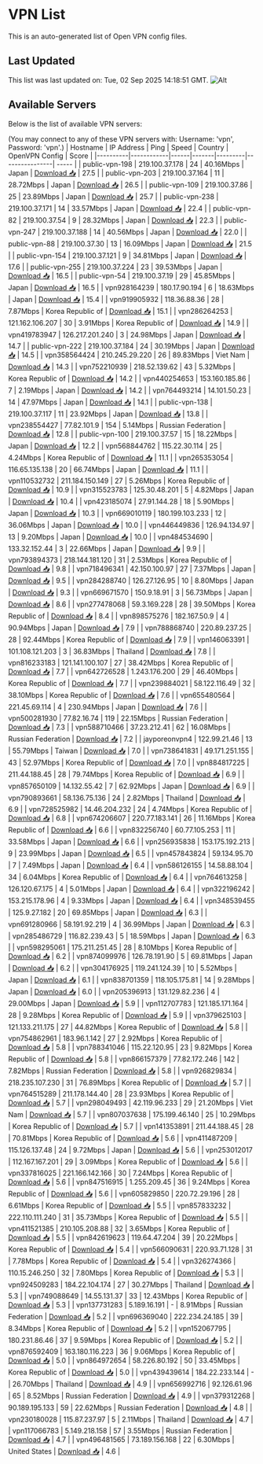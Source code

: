 # VPN List

This is an auto-generated list of Open VPN config files.

## Last Updated

This list was last updated on: Tue, 02 Sep 2025 14:18:51 GMT.
![Alt](https://repobeats.axiom.co/api/embed/186b98318ef1479477931607c1ad7d823f12451f.svg "Repobeats analytics image")

## Available Servers

Below is the list of available VPN servers:

(You may connect to any of these VPN servers with: Username: 'vpn', Password: 'vpn'.)
| Hostname | IP Address | Ping | Speed | Country | OpenVPN Config | Score |
|----------|------------|------|-------|---------|----------------| ----- |
| public-vpn-198 | 219.100.37.178 | 24 | 40.16Mbps | Japan | [Download 📥](./configs/server_0_JP.ovpn) | 27.5 |
| public-vpn-203 | 219.100.37.164 | 11 | 28.72Mbps | Japan | [Download 📥](./configs/server_1_JP.ovpn) | 26.5 |
| public-vpn-109 | 219.100.37.86 | 25 | 23.89Mbps | Japan | [Download 📥](./configs/server_2_JP.ovpn) | 25.7 |
| public-vpn-238 | 219.100.37.171 | 14 | 33.57Mbps | Japan | [Download 📥](./configs/server_3_JP.ovpn) | 22.4 |
| public-vpn-82 | 219.100.37.54 | 9 | 28.32Mbps | Japan | [Download 📥](./configs/server_4_JP.ovpn) | 22.3 |
| public-vpn-247 | 219.100.37.188 | 14 | 40.56Mbps | Japan | [Download 📥](./configs/server_5_JP.ovpn) | 22.0 |
| public-vpn-88 | 219.100.37.30 | 13 | 16.09Mbps | Japan | [Download 📥](./configs/server_6_JP.ovpn) | 21.5 |
| public-vpn-154 | 219.100.37.121 | 9 | 34.81Mbps | Japan | [Download 📥](./configs/server_7_JP.ovpn) | 17.6 |
| public-vpn-255 | 219.100.37.224 | 23 | 39.53Mbps | Japan | [Download 📥](./configs/server_8_JP.ovpn) | 16.5 |
| public-vpn-54 | 219.100.37.19 | 29 | 45.85Mbps | Japan | [Download 📥](./configs/server_9_JP.ovpn) | 16.5 |
| vpn928164239 | 180.17.90.194 | 6 | 18.63Mbps | Japan | [Download 📥](./configs/server_10_JP.ovpn) | 15.4 |
| vpn919905932 | 118.36.88.36 | 28 | 7.87Mbps | Korea Republic of | [Download 📥](./configs/server_11_KR.ovpn) | 15.1 |
| vpn286264253 | 121.162.106.207 | 30 | 3.91Mbps | Korea Republic of | [Download 📥](./configs/server_12_KR.ovpn) | 14.9 |
| vpn419783947 | 126.217.201.240 | 3 | 24.98Mbps | Japan | [Download 📥](./configs/server_13_JP.ovpn) | 14.7 |
| public-vpn-222 | 219.100.37.184 | 24 | 30.19Mbps | Japan | [Download 📥](./configs/server_14_JP.ovpn) | 14.5 |
| vpn358564424 | 210.245.29.220 | 26 | 89.83Mbps | Viet Nam | [Download 📥](./configs/server_15_VN.ovpn) | 14.3 |
| vpn752210939 | 218.52.139.62 | 43 | 5.32Mbps | Korea Republic of | [Download 📥](./configs/server_16_KR.ovpn) | 14.2 |
| vpn440254653 | 153.160.185.86 | 7 | 2.19Mbps | Japan | [Download 📥](./configs/server_17_JP.ovpn) | 14.2 |
| vpn764493214 | 14.101.50.23 | 14 | 47.97Mbps | Japan | [Download 📥](./configs/server_18_JP.ovpn) | 14.1 |
| public-vpn-138 | 219.100.37.117 | 11 | 23.92Mbps | Japan | [Download 📥](./configs/server_19_JP.ovpn) | 13.8 |
| vpn238554427 | 77.82.101.9 | 154 | 5.14Mbps | Russian Federation | [Download 📥](./configs/server_20_RU.ovpn) | 12.8 |
| public-vpn-100 | 219.100.37.57 | 15 | 18.22Mbps | Japan | [Download 📥](./configs/server_21_JP.ovpn) | 12.2 |
| vpn568844762 | 115.22.30.114 | 25 | 4.24Mbps | Korea Republic of | [Download 📥](./configs/server_22_KR.ovpn) | 11.1 |
| vpn265353054 | 116.65.135.138 | 20 | 66.74Mbps | Japan | [Download 📥](./configs/server_23_JP.ovpn) | 11.1 |
| vpn110532732 | 211.184.150.149 | 27 | 5.26Mbps | Korea Republic of | [Download 📥](./configs/server_24_KR.ovpn) | 10.9 |
| vpn315523783 | 125.30.48.201 | 5 | 4.82Mbps | Japan | [Download 📥](./configs/server_25_JP.ovpn) | 10.4 |
| vpn423185074 | 27.91.144.28 | 18 | 5.90Mbps | Japan | [Download 📥](./configs/server_26_JP.ovpn) | 10.3 |
| vpn669010119 | 180.199.103.233 | 12 | 36.06Mbps | Japan | [Download 📥](./configs/server_27_JP.ovpn) | 10.0 |
| vpn446449836 | 126.94.134.97 | 13 | 9.20Mbps | Japan | [Download 📥](./configs/server_28_JP.ovpn) | 10.0 |
| vpn484534690 | 133.32.152.44 | 3 | 22.66Mbps | Japan | [Download 📥](./configs/server_29_JP.ovpn) | 9.9 |
| vpn793894373 | 218.144.181.120 | 31 | 2.53Mbps | Korea Republic of | [Download 📥](./configs/server_30_KR.ovpn) | 9.8 |
| vpn718496341 | 42.150.100.97 | 27 | 7.37Mbps | Japan | [Download 📥](./configs/server_31_JP.ovpn) | 9.5 |
| vpn284288740 | 126.27.126.95 | 10 | 8.80Mbps | Japan | [Download 📥](./configs/server_32_JP.ovpn) | 9.3 |
| vpn669671570 | 150.9.18.91 | 3 | 56.73Mbps | Japan | [Download 📥](./configs/server_33_JP.ovpn) | 8.6 |
| vpn277478068 | 59.3.169.228 | 28 | 39.50Mbps | Korea Republic of | [Download 📥](./configs/server_34_KR.ovpn) | 8.4 |
| vpn898575276 | 182.167.50.9 | 4 | 90.94Mbps | Japan | [Download 📥](./configs/server_35_JP.ovpn) | 7.9 |
| vpn788868740 | 220.89.237.25 | 28 | 92.44Mbps | Korea Republic of | [Download 📥](./configs/server_36_KR.ovpn) | 7.9 |
| vpn146063391 | 101.108.121.203 | 3 | 36.83Mbps | Thailand | [Download 📥](./configs/server_37_TH.ovpn) | 7.8 |
| vpn816233183 | 121.141.100.107 | 27 | 38.42Mbps | Korea Republic of | [Download 📥](./configs/server_38_KR.ovpn) | 7.7 |
| vpn642726528 | 1.243.176.200 | 29 | 46.40Mbps | Korea Republic of | [Download 📥](./configs/server_39_KR.ovpn) | 7.7 |
| vpn239884021 | 58.122.116.49 | 32 | 38.10Mbps | Korea Republic of | [Download 📥](./configs/server_40_KR.ovpn) | 7.6 |
| vpn655480564 | 221.45.69.114 | 4 | 230.94Mbps | Japan | [Download 📥](./configs/server_41_JP.ovpn) | 7.6 |
| vpn500281930 | 77.82.16.74 | 119 | 22.15Mbps | Russian Federation | [Download 📥](./configs/server_42_RU.ovpn) | 7.3 |
| vpn588710466 | 37.23.212.41 | 62 | 16.08Mbps | Russian Federation | [Download 📥](./configs/server_43_RU.ovpn) | 7.2 |
| jayporeonvpn4 | 122.99.21.46 | 13 | 55.79Mbps | Taiwan | [Download 📥](./configs/server_44_TW.ovpn) | 7.0 |
| vpn738641831 | 49.171.251.155 | 43 | 52.97Mbps | Korea Republic of | [Download 📥](./configs/server_45_KR.ovpn) | 7.0 |
| vpn884817225 | 211.44.188.45 | 28 | 79.74Mbps | Korea Republic of | [Download 📥](./configs/server_46_KR.ovpn) | 6.9 |
| vpn857650109 | 14.132.55.42 | 7 | 62.92Mbps | Japan | [Download 📥](./configs/server_47_JP.ovpn) | 6.9 |
| vpn790893661 | 58.136.75.136 | 24 | 2.82Mbps | Thailand | [Download 📥](./configs/server_48_TH.ovpn) | 6.9 |
| vpn728525982 | 14.46.204.232 | 24 | 4.74Mbps | Korea Republic of | [Download 📥](./configs/server_49_KR.ovpn) | 6.8 |
| vpn674206607 | 220.77.183.141 | 26 | 11.16Mbps | Korea Republic of | [Download 📥](./configs/server_50_KR.ovpn) | 6.6 |
| vpn832256740 | 60.77.105.253 | 11 | 33.58Mbps | Japan | [Download 📥](./configs/server_51_JP.ovpn) | 6.6 |
| vpn256935838 | 153.175.192.213 | 9 | 23.99Mbps | Japan | [Download 📥](./configs/server_52_JP.ovpn) | 6.5 |
| vpn457843824 | 59.134.95.70 | 7 | 7.49Mbps | Japan | [Download 📥](./configs/server_53_JP.ovpn) | 6.4 |
| vpn586126155 | 14.58.88.104 | 34 | 6.04Mbps | Korea Republic of | [Download 📥](./configs/server_54_KR.ovpn) | 6.4 |
| vpn764613258 | 126.120.67.175 | 4 | 5.01Mbps | Japan | [Download 📥](./configs/server_55_JP.ovpn) | 6.4 |
| vpn322196242 | 153.215.178.96 | 4 | 9.33Mbps | Japan | [Download 📥](./configs/server_56_JP.ovpn) | 6.4 |
| vpn348539455 | 125.9.27.182 | 20 | 69.85Mbps | Japan | [Download 📥](./configs/server_57_JP.ovpn) | 6.3 |
| vpn691280966 | 58.191.92.219 | 4 | 36.99Mbps | Japan | [Download 📥](./configs/server_58_JP.ovpn) | 6.3 |
| vpn285486729 | 116.82.239.43 | 5 | 18.59Mbps | Japan | [Download 📥](./configs/server_59_JP.ovpn) | 6.3 |
| vpn598295061 | 175.211.251.45 | 28 | 8.10Mbps | Korea Republic of | [Download 📥](./configs/server_60_KR.ovpn) | 6.2 |
| vpn874099976 | 126.78.191.90 | 5 | 69.81Mbps | Japan | [Download 📥](./configs/server_61_JP.ovpn) | 6.2 |
| vpn304176925 | 119.241.124.39 | 10 | 5.52Mbps | Japan | [Download 📥](./configs/server_62_JP.ovpn) | 6.1 |
| vpn838701359 | 118.105.175.81 | 14 | 9.28Mbps | Japan | [Download 📥](./configs/server_63_JP.ovpn) | 6.0 |
| vpn205396913 | 131.129.82.236 | 4 | 29.00Mbps | Japan | [Download 📥](./configs/server_64_JP.ovpn) | 5.9 |
| vpn112707783 | 121.185.171.164 | 28 | 9.28Mbps | Korea Republic of | [Download 📥](./configs/server_65_KR.ovpn) | 5.9 |
| vpn379625103 | 121.133.211.175 | 27 | 44.82Mbps | Korea Republic of | [Download 📥](./configs/server_66_KR.ovpn) | 5.8 |
| vpn754862961 | 183.96.1.142 | 27 | 2.92Mbps | Korea Republic of | [Download 📥](./configs/server_67_KR.ovpn) | 5.8 |
| vpn788341046 | 115.22.120.95 | 23 | 9.82Mbps | Korea Republic of | [Download 📥](./configs/server_68_KR.ovpn) | 5.8 |
| vpn866157379 | 77.82.172.246 | 142 | 7.82Mbps | Russian Federation | [Download 📥](./configs/server_69_RU.ovpn) | 5.8 |
| vpn926829834 | 218.235.107.230 | 31 | 76.89Mbps | Korea Republic of | [Download 📥](./configs/server_70_KR.ovpn) | 5.7 |
| vpn764515289 | 211.178.144.40 | 28 | 23.93Mbps | Korea Republic of | [Download 📥](./configs/server_71_KR.ovpn) | 5.7 |
| vpn298049493 | 42.119.96.233 | 29 | 21.20Mbps | Viet Nam | [Download 📥](./configs/server_72_VN.ovpn) | 5.7 |
| vpn807037638 | 175.199.46.140 | 25 | 10.29Mbps | Korea Republic of | [Download 📥](./configs/server_73_KR.ovpn) | 5.7 |
| vpn141353891 | 211.44.188.45 | 28 | 70.81Mbps | Korea Republic of | [Download 📥](./configs/server_74_KR.ovpn) | 5.6 |
| vpn411487209 | 115.126.137.48 | 24 | 9.72Mbps | Japan | [Download 📥](./configs/server_75_JP.ovpn) | 5.6 |
| vpn253012017 | 112.167.167.201 | 29 | 3.09Mbps | Korea Republic of | [Download 📥](./configs/server_76_KR.ovpn) | 5.6 |
| vpn337816025 | 221.166.142.166 | 30 | 7.24Mbps | Korea Republic of | [Download 📥](./configs/server_77_KR.ovpn) | 5.6 |
| vpn847516915 | 1.255.209.45 | 36 | 9.24Mbps | Korea Republic of | [Download 📥](./configs/server_78_KR.ovpn) | 5.6 |
| vpn605829850 | 220.72.29.196 | 28 | 6.61Mbps | Korea Republic of | [Download 📥](./configs/server_79_KR.ovpn) | 5.5 |
| vpn857833232 | 222.110.111.240 | 31 | 35.73Mbps | Korea Republic of | [Download 📥](./configs/server_80_KR.ovpn) | 5.5 |
| vpn411521385 | 210.105.208.88 | 32 | 3.65Mbps | Korea Republic of | [Download 📥](./configs/server_81_KR.ovpn) | 5.5 |
| vpn842619623 | 119.64.47.204 | 39 | 20.22Mbps | Korea Republic of | [Download 📥](./configs/server_82_KR.ovpn) | 5.4 |
| vpn566090631 | 220.93.71.128 | 31 | 7.78Mbps | Korea Republic of | [Download 📥](./configs/server_83_KR.ovpn) | 5.4 |
| vpn326274366 | 110.15.246.250 | 32 | 7.80Mbps | Korea Republic of | [Download 📥](./configs/server_84_KR.ovpn) | 5.3 |
| vpn924509283 | 184.22.104.174 | 27 | 30.27Mbps | Thailand | [Download 📥](./configs/server_85_TH.ovpn) | 5.3 |
| vpn749088649 | 14.55.131.37 | 33 | 12.43Mbps | Korea Republic of | [Download 📥](./configs/server_86_KR.ovpn) | 5.3 |
| vpn137731283 | 5.189.16.191 | - | 8.91Mbps | Russian Federation | [Download 📥](./configs/server_87_RU.ovpn) | 5.2 |
| vpn696369040 | 222.234.24.185 | 39 | 8.34Mbps | Korea Republic of | [Download 📥](./configs/server_88_KR.ovpn) | 5.2 |
| vpn152067795 | 180.231.86.46 | 37 | 9.59Mbps | Korea Republic of | [Download 📥](./configs/server_89_KR.ovpn) | 5.2 |
| vpn876592409 | 163.180.116.223 | 36 | 9.06Mbps | Korea Republic of | [Download 📥](./configs/server_90_KR.ovpn) | 5.0 |
| vpn864972654 | 58.226.80.192 | 50 | 33.45Mbps | Korea Republic of | [Download 📥](./configs/server_91_KR.ovpn) | 5.0 |
| vpn439439614 | 184.22.233.144 | - | 26.70Mbps | Thailand | [Download 📥](./configs/server_92_TH.ovpn) | 4.9 |
| vpn656992716 | 92.126.61.96 | 65 | 8.52Mbps | Russian Federation | [Download 📥](./configs/server_93_RU.ovpn) | 4.9 |
| vpn379312268 | 90.189.195.133 | 59 | 22.62Mbps | Russian Federation | [Download 📥](./configs/server_94_RU.ovpn) | 4.8 |
| vpn230180028 | 115.87.237.97 | 5 | 2.11Mbps | Thailand | [Download 📥](./configs/server_95_TH.ovpn) | 4.7 |
| vpn117066783 | 5.149.218.158 | 57 | 3.55Mbps | Russian Federation | [Download 📥](./configs/server_96_RU.ovpn) | 4.7 |
| vpn496481565 | 73.189.156.168 | 22 | 6.30Mbps | United States | [Download 📥](./configs/server_97_US.ovpn) | 4.6 |
